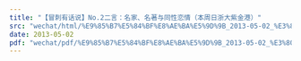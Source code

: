 ```yaml
---
title: "【冒刺有话说】No.2二言：名家、名著与同性恋情（本周日浙大紫金港）"
src: "wechat/html/%E9%85%B7%E5%84%BF%E8%AE%BA%E5%9D%9B_2013-05-02_%E3%80%90%E5%86%92%E5%88%BA%E6%9C%89%E8%AF%9D%E8%AF%B4%E3%80%91No.2%E4%BA%8C%E8%A8%80%EF%BC%9A%E5%90%8D%E5%AE%B6%E3%80%81%E5%90%8D%E8%91%97%E4%B8%8E%E5%90%8C%E6%80%A7%E6%81%8B%E6%83%85%EF%BC%88%E6%9C%AC%E5%91%A8%E6%97%A5%E6%B5%99%E5%A4%A7%E7%B4%AB%E9%87%91%E6%B8%AF%EF%BC%89.html"
date: 2013-05-02
pdf: "wechat/pdf/%E9%85%B7%E5%84%BF%E8%AE%BA%E5%9D%9B_2013-05-02_%E3%80%90%E5%86%92%E5%88%BA%E6%9C%89%E8%AF%9D%E8%AF%B4%E3%80%91No.2%E4%BA%8C%E8%A8%80%EF%BC%9A%E5%90%8D%E5%AE%B6%E3%80%81%E5%90%8D%E8%91%97%E4%B8%8E%E5%90%8C%E6%80%A7%E6%81%8B%E6%83%85%EF%BC%88%E6%9C%AC%E5%91%A8%E6%97%A5%E6%B5%99%E5%A4%A7%E7%B4%AB%E9%87%91%E6%B8%AF%EF%BC%89.pdf"
---
```


